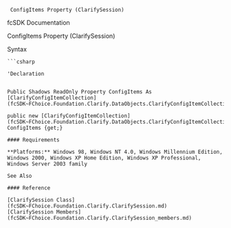 ﻿     ConfigItems Property (ClarifySession)                                                   

fcSDK Documentation

ConfigItems Property (ClarifySession)

Syntax

```vbnet
```csharp

'Declaration
 

Public Shadows ReadOnly Property ConfigItems As [ClarifyConfigItemCollection](fcSDK~FChoice.Foundation.Clarify.DataObjects.ClarifyConfigItemCollection.md)

public new [ClarifyConfigItemCollection](fcSDK~FChoice.Foundation.Clarify.DataObjects.ClarifyConfigItemCollection.md) ConfigItems {get;}

#### Requirements

**Platforms:** Windows 98, Windows NT 4.0, Windows Millennium Edition, Windows 2000, Windows XP Home Edition, Windows XP Professional, Windows Server 2003 family

See Also

#### Reference

[ClarifySession Class](fcSDK~FChoice.Foundation.Clarify.ClarifySession.md)  
[ClarifySession Members](fcSDK~FChoice.Foundation.Clarify.ClarifySession_members.md)